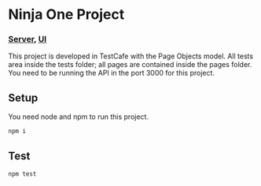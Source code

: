 # Ninja One Project
### [Server](https://github.com/NinjaRMM/devicesTask_serverApp), [UI](https://github.com/Yastrenky/devices-clientapp)
This project is developed in TestCafe with the Page Objects model. All tests area inside the tests folder; all pages are contained inside the pages folder. You need to be running the API in the port 3000 for this project.
## Setup
You need node and npm to run this project.
```bash
npm i
```
## Test
```bash
npm test
```